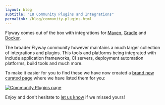```yaml
---
layout: blog
subtitle: "18 Community Plugins and Integrations"
permalink: /blog/community-plugins.html
---
```

Flyway comes out of the box with integrations for [Maven](/documentation/usage/maven), [Gradle](/documentation/gradle)
and [Docker](/documentation/usage/commandline).

The broader Flyway community however maintains a much larger collection of integrations and plugins. This tools and
platforms being integrated with include application frameworks, CI servers, deployment automation platforms, build tools
and much more.

To make it easier for you to find these we have now created a [brand new curated page](/documentation/plugins) where we
have listed them for you:

<a href="/documentations/plugins"><img class="screenshot" title="Community Plugins page" src="/assets/posts/community-plugins/plugins.png"></a>

Enjoy and don't hesitate to [let us know](https://github.com/flyway/flywaydb.org) if we missed yours!